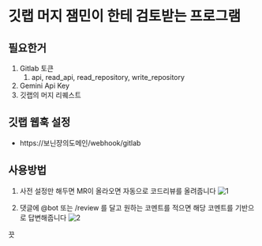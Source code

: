 # 깃랩 머지 잼민이 한테 검토받는 프로그램

## 필요한거

1. Gitlab 토큰
    1. api, read_api, read_repository, write_repository
2. Gemini Api Key
3. 깃랩의 머지 리퀘스트

## 깃랩 웹훅 설정

- https://보닌쟝의도메인/webhook/gitlab

## 사용방법

1. 사전 설정만 해두면 MR이 올라오면 자동으로 코드리뷰를 올려줍니다
![1](/image/1.gif)

2. 댓글에 @bot 또는 /review 를 달고 원하는 코멘트를 적으면 해당 코멘트를 기반으로 답변해줍니다
![2](/image/2.gif)




끗